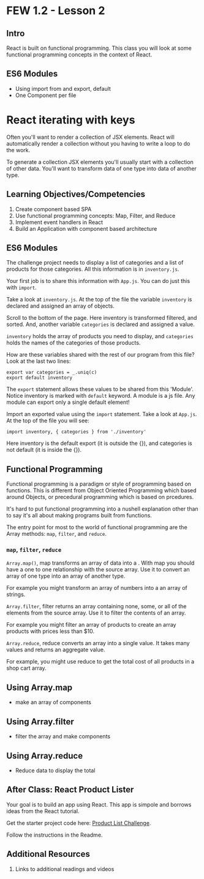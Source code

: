 # FEW 1.2 - Lesson 2

## Intro 

React is built on functional programming. This class you will look at some functional programming concepts in the context of React. 

## ES6 Modules 

- Using import from and export, default 
- One Component per file 

# React iterating with keys 

Often you'll want to render a collection of JSX elements. React will automatically render a collection without you having to write a loop to do the work. 

To generate a collection JSX elements you'll usually start with a collection of other data. You'll want to transform data of one type into data of another type. 

## Learning Objectives/Competencies

1. Create component based SPA
1. Use functional programming concepts: Map, Filter, and Reduce 
1. Implement event handlers in React   
1. Build an Application with component based architecture 

## ES6 Modules 

The challenge project needs to display a list of categories and a list of products for those categories. All this information is in `inventory.js`. 

Your first job is to share this information with `App.js`. You can do just this with `import`.

Take a look at `inventory.js`. At the top of the file the variable `inventory` is declared and assigned an array of objects. 

Scroll to the bottom of the page. Here inventory is transformed filtered, and sorted. And, another variable `categories` is declared and assigned a value. 

`inventory` holds the array of products you need to display, and `categories` holds the names of the categories of those products. 

How are these variables shared with the rest of our program from this file? Look at the last two lines: 

```JS
export var categories = _.uniq(c)
export default inventory
```

The `export` statement allows these values to be shared from this 'Module'. Notice inventory is marked with `default` keyword. A module is a js file. Any module can export only a single default element! 

Import an exported value using the `import` statement.  Take a look at `App.js`. At the top of the file you will see: 

```JS
import inventory, { categories } from './inventory'
```
Here inventory is the default export (it is outside the {}), and categories is not default (it is inside the {}). 

## Functional Programming 

Functional programming is a paradigm or style of programming based on functions. This is different from Object Oriented Programming which based around Objects, or precedural programming which is based on prcedures.  

It's hard to put functional programming into a nushell explanation other than to say it's all about making programs built from functions. 

The entry point for most to the world of functional programming are the Array methods: `map`, `filter`, and `reduce`. 

### `map`, `filter`, `reduce`

`Array.map()`, map transforms an array of data into a . With map you should have a one to one relationship with the source array. Use it to convert an array of one type into an array of another type. 

For example you might transform an array of numbers into a an array of strings. 

`Array.filter`, filter returns an array containing none, some, or all of the elements from the source array. Use it to filter the contents of an array. 

For example you might filter an array of products to create an array products with prices less than $10. 

`Array.reduce`, reduce converts an array into a single value. It takes many values and returns an aggregate value. 

For example, you might use reduce to get the total cost of all products in a shop cart array. 

## Using Array.map 

- make an array of components 

## Using Array.filter

- filter the array and make components

## Using Array.reduce

- Reduce data to display the total

## After Class: React Product Lister

Your goal is to build an app using React. This app is simpole and borrows ideas from the React tutorial. 

Get the starter project code here: [Product List Challenge](https://github.com/Product-College-Labs/react-product-list).

Follow the instructions in the Readme. 

## Additional Resources

1. Links to additional readings and videos
